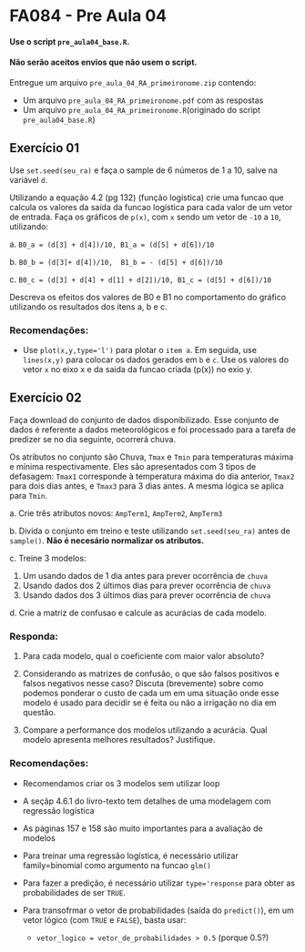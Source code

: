 # FA084 - Pre Aula 04

#### Use o script `pre_aula04_base.R`.
#### Não serão aceitos envios que não usem o script.

Entregue um arquivo  `pre_aula_04_RA_primeironome.zip` contendo:
* Um arquivo `pre_aula_04_RA_primeironome.pdf` com as respostas
* Um arquivo `pre_aula_04_RA_primeironome.R`(originado do script `pre_aula04_base.R`)

## Exercício 01
Use `set.seed(seu_ra)` e faça o sample de 6 números de 1 a 10, salve na variável `d`.

Utilizando a equação 4.2 (pg 132) (função logística) crie uma funcao que calcula os valores da saída da funcao logística para cada valor de um vetor de entrada. Faça  os gráficos de `p(x)`, com `x` sendo um vetor de `-10` a `10`,  utilizando:

a. `B0_a = (d[3] + d[4])/10, B1_a = (d[5] + d[6])/10`

b. `B0_b = (d[3]+ d[4])/10,  B1_b = - (d[5] + d[6])/10`

c. `B0_c = (d[3] + d[4] + d[1] + d[2])/10, B1_c = (d[5] + d[6])/10`

Descreva os efeitos dos valores de B0 e B1 no comportamento do gráfico utilizando os resultados dos itens a, b e c.

### Recomendações:

* Use `plot(x,y,type='l')` para plotar o `item a`. Em seguida, use `lines(x,y)` para colocar os dados gerados em `b` e `c`. Use os valores do vetor `x` no eixo x e da saida da funcao criada (p(x)) no exio y.



## Exercício 02

Faça download do conjunto de dados disponibilizado. Esse conjunto de dados é referente a dados meteorológicos e foi processado para a tarefa de predizer se no dia seguinte, ocorrerá chuva.

Os atributos no conjunto são Chuva, `Tmax` e `Tmin` para temperaturas máxima e mínima respectivamente. Eles são apresentados com 3 tipos de defasagem: `Tmax1` corresponde à temperatura máxima do dia anterior, `Tmax2` para dois dias antes, e `Tmax3` para 3 dias antes. A mesma lógica se aplica para `Tmin`.


a. Crie três atributos novos: `AmpTerm1`, `AmpTerm2`, `AmpTerm3`

b. Divida o conjunto em treino e teste utilizando `set.seed(seu_ra)` antes de `sample()`. **Não é necesário normalizar os atributos.**

c. Treine 3 modelos:

  1. Um usando dados de 1 dia antes para prever ocorrência de `chuva`
  2. Usando dados dos 2 últimos dias para prever ocorrência de `chuva`
  3. Usando dados dos 3 últimos dias para prever ocorrência de `chuva`

d. Crie a matriz de confusao e calcule as acurácias de cada  modelo.


### Responda:
1. Para cada modelo, qual o coeficiente com maior valor absoluto?

2. Considerando as matrizes de confusão, o que são falsos positivos e falsos negativos nesse caso?  Discuta (brevemente) sobre como podemos ponderar o custo de cada um em uma situação onde esse modelo é usado para decidir se é feita ou não a irrigação no dia em questão.

3. Compare a performance dos modelos utilizando a acurácia. Qual modelo apresenta melhores resultados? Justifique.


### Recomendações:

* Recomendamos criar os 3 modelos sem utilizar loop

* A seçãp 4.6.1 do livro-texto tem detalhes de uma modelagem com regressão logística

* As páginas 157 e 158 são muito importantes para a avaliação de modelos

* Para treinar uma regressão logística, é necessário utilizar family=binomial como argumento na funcao `glm()`

* Para fazer a predição, é necessário utilizar `type='response` para obter as probabilidades de ser `TRUE`.

* Para transofrmar o vetor de probabilidades (saída do `predict()`), em um vetor lógico (com `TRUE` e `FALSE`), basta usar:
  * `vetor_logico = vetor_de_probabilidades > 0.5`
  (porque 0.5?)
